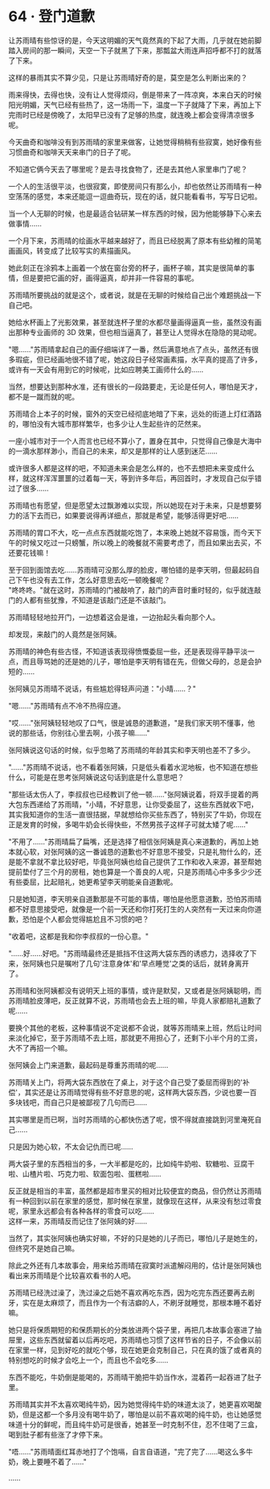 <link rel="stylesheet" href="../styles/text.css" />
<h1>64 · 登门道歉</h1>

让苏雨晴有些惊讶的是，今天这明媚的天气竟然真的下起了大雨，几乎就在她前脚踏入房间的那一瞬间，天空一下子就黑了下来，那瓢盆大雨连声招呼都不打的就落了下来。

这样的暴雨其实不算少见，只是让苏雨晴好奇的是，莫空是怎么判断出来的？

雨来得快，去得也快，没有让人觉得烦闷，倒是带来了一阵凉爽，本来白天的时候阳光明媚，天气已经有些热了，这一场雨一下，温度一下子就降了下来，再加上下完雨时已经是傍晚了，太阳早已没有了足够的热度，就连晚上都会变得清凉很多呢。

今天曲奇和咖啡没有到苏雨晴的家里来做客，让她觉得稍稍有些寂寞，她好像有些习惯曲奇和咖啡天天来串门的日子了呢。

不知道它俩今天去了哪里呢？是去寻找食物了，还是去其他人家里串门了呢？

一个人的生活很平淡，也很寂寞，即使房间只有那么小，却也依然让苏雨晴有一种空荡荡的感觉，本来还能逗一逗曲奇玩，现在的话，就只能看看书，写写日记啦。

当一个人无聊的时候，也是最适合钻研某一样东西的时候，因为他能够静下心来去做事情……

一个月下来，苏雨晴的绘画水平越来越好了，而且已经脱离了原本有些幼稚的简笔画画风，转变成了比较写实的素描画风。

她此刻正在涂鸦本上画着一个放在窗台旁的杯子，画杯子嘛，其实是很简单的事情，但是要把它画的好，画得逼真，却并非一件容易的事呢。

苏雨晴所要挑战的就是这个，或者说，就是在无聊的时候给自己出个难题挑战一下自己吧。

她给水杯画上了光影效果，甚至就连杯子里的水都尽量画得逼真一些，虽然没有画出那种专业画师的 3D 效果，但也相当逼真了，甚至让人觉得水在隐隐的晃动呢。

"嗯……"苏雨晴拿起自己的画仔细端详了一番，然后满意地点了点头，虽然还有很多瑕疵，但已经画地很不错了呢，她这段日子经常画素描，水平真的提高了许多，或许有一天会有用到它的时候呢，比如应聘美工画师什么的……

当然，想要达到那种水准，还有很长的一段路要走，无论是任何人，哪怕是天才，都不是一蹴而就的呢。

苏雨晴合上本子的时候，窗外的天空已经彻底地暗了下来，远处的街道上灯红酒路的，哪怕没有大城市那样繁华，也多少让人生起些许的茫然来。

一座小城市对于一个人而言也已经不算小了，置身在其中，只觉得自己像是大海中的一滴水那样渺小，而自己的未来，却又是那样的让人感到迷茫……

或许很多人都是这样的吧，不知道未来会是怎么样的，也不去想把未来变成什么样，就这样浑浑噩噩的过着每一天，等到许多年后，再回首时，才发现自己似乎错过了很多……

苏雨晴也有愿望，但是愿望太过飘渺难以实现，所以她现在对于未来，只是想要努力的活下去而已，如果要说得再详细点，那就是希望，能够活得更好吧……

苏雨晴的胃口不大，吃一点点东西就能吃饱了，本来晚上她就不容易饿，而今天下午的时候又吃过一只螃蟹，所以晚上的晚餐就不需要考虑了，而且如果出去买，不还要花钱嘛！

至于回到面馆去吃……苏雨晴可没那么厚的脸皮，哪怕错的是李天明，但最起码自己下午也没有去工作，怎么好意思去吃一顿晚餐呢？\
"咚咚咚。"就在这时，苏雨晴的门被敲响了，敲门的声音时重时轻的，似乎就连敲门的人都有些犹豫，不知道是该敲门还是不该敲门。

苏雨晴轻轻地拉开门，一边想着这会是谁，一边抬起头看向那个人。

却发现，来敲门的人竟然是张阿姨。

苏雨晴的神色有些古怪，不知道该表现得愤慨委屈一些，还是表现得平静平淡一点，而且辱骂她的还是她的儿子，哪怕是李天明有错在先，但做父母的，总是会护短的……

张阿姨见苏雨晴不说话，有些尴尬得轻声问道："小晴……？"

"嗯……"苏雨晴有点不冷不热得应道。

"哎……"张阿姨轻轻地叹了口气，很是诚恳的道歉道，"是我们家天明不懂事，他说的那些话，你别往心里去啊，小孩子嘛……"

张阿姨说这句话的时候，似乎忽略了苏雨晴的年龄其实和李天明也差不了多少。

"……"苏雨晴不说话，也不看着张阿姨，只是低头看着水泥地板，也不知道在想些什么，可能是在思考张阿姨说这句话到底是什么意思吧？

"那些话太伤人了，李叔叔也已经教训了他一顿……"张阿姨说着，将双手提着的两大包东西递给了苏雨晴，"小晴，不好意思，让你受委屈了，这些东西就收下吧，其实我知道你的生活一直很拮据，早就想给你买些东西了，特别买了牛奶，你现在正是发育的时候，多喝牛奶会长得快些，不然男孩子这样子可就太矮了呢……"

"不用了……"苏雨晴扁了扁嘴，还是选择了相信张阿姨是真心来道歉的，再加上她本就心软，对张阿姨的这一番诚恳的道歉也不好意思不接受，只是礼物什么的，还是能不拿就不拿比较好吧，毕竟张阿姨也给自己提供了工作和收入来源，甚至帮她提前垫付了三个月的房租，她也算是一个善良的人呢，只是苏雨晴心中多多少少还有些委屈，比起赔礼，她更希望李天明能亲自道歉呢。

只是她知道，李天明亲自道歉那是不可能的事情，哪怕是他愿意道歉，恐怕苏雨晴都不好意思接受吧，就像是一个前一天还和你打死打生的人突然有一天过来向你道歉，恐怕是个人都会觉得尴尬且不习惯的吧？

"收着吧，这都是我和你李叔叔的一份心意。"

"……好……好吧。"苏雨晴最终还是抵挡不住这两大袋东西的诱惑力，选择收了下来，张阿姨也只是嘱咐了几句'注意身体'和'早点睡觉'之类的话后，就转身离开了。

苏雨晴和张阿姨都没有说明天上班的事情，或许是默契，又或者是张阿姨聪明，而苏雨晴脸皮薄吧，反正就算不说，苏雨晴也会去上班的嘛，毕竟人家都赔礼道歉了呢……

要换个其他的老板，这种事情说不定说都不会说，就等苏雨晴来上班，然后让时间来淡化掉它，至于苏雨晴不去上班，那就更不用担心了，还剩下小半个月的工资，大不了再招一个嘛。

张阿姨会上门来道歉，最起码是尊重苏雨晴的呢……

苏雨晴关上门，将两大袋东西放在了桌上，对于这个自己受了委屈而得到的'补偿'，其实还是让苏雨晴觉得有些不好意思的呢，这样两大袋东西，少说也要一百多块钱吧，而自己只是被鄙视了几句而已……

其实哪里是而已啊，当时苏雨晴的心都快伤透了呢，恨不得就直接跳到河里淹死自己……

只是因为她心软，不太会记仇而已呢……

两大袋子里的东西相当的多，一大半都是吃的，比如纯牛奶啦、软糖啦、豆腐干啦、山楂片啦、巧克力啦、软面包啦、蛋糕啦……

反正就是相当的丰富，虽然都是超市里买的相对比较便宜的商品，但仍然让苏雨晴有一种回到以前在家里的感觉，那时候在家里，就像现在这样，从来没有愁过零食呢，家里永远都会有各种各样的零食可以吃……\
这样一来，苏雨晴反而记住了张阿姨的好……

当然了，其实张阿姨也确实好嘛，不好的只是她的儿子而已，哪怕儿子是她生的，但终究不是她自己嘛。

除此之外还有几本故事会，用来给苏雨晴在寂寞时派遣解闷用的，估计是张阿姨也看出来苏雨晴是个比较喜欢看书的人吧。

苏雨晴已经洗过澡了，洗过澡之后她不喜欢再吃东西，因为吃完东西还要再去刷牙，实在是太麻烦了，而且作为一个有洁癖的人，不刷牙就睡觉，那根本睡不着好嘛。

她只是将保质期短的和保质期长的分类放进两个袋子里，再把几本故事会塞进了抽屉里，这些东西就留着以后再吃吧，苏雨晴也习惯了这样节省的日子，不会像以前在家里一样，见到好吃的就吃个够，现在她更会克制自己，只在真的饿了或者真的特别想吃的时候才会吃上一个，而且也不会吃多……

东西不能吃，牛奶倒是能喝的，苏雨晴干脆把牛奶当作水，混着药一起吞进了肚子里。

苏雨晴其实并不太喜欢喝纯牛奶，因为她觉得纯牛奶的味道太淡了，她更喜欢喝酸奶，但是这都一个多月没有喝牛奶了，哪怕是以前不喜欢喝的纯牛奶，也让她感觉味道十分的鲜呢，而且纯牛奶可是很香，她甚至一时克制不住，忍不住喝了三盒，喝到肚子都有些涨了才停下来。

"唔……"苏雨晴面红耳赤地打了个饱嗝，自言自语道，"完了完了……喝这么多牛奶，晚上要睡不着了……"

……
